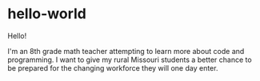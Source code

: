 # hello-world

Hello!

I'm an 8th grade math teacher attempting to learn more about code and programming.
I want to give my rural Missouri students a better chance to be prepared for the changing workforce they will one day enter.
